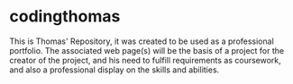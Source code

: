 # codingthomas
This is Thomas' Repository, it was created to be used as a professional portfolio. The associated web page(s) will be the basis of a project
for the creator of the project, and his need to fulfill requirements as coursework, and also a professional display on the skills
and abilities. 

